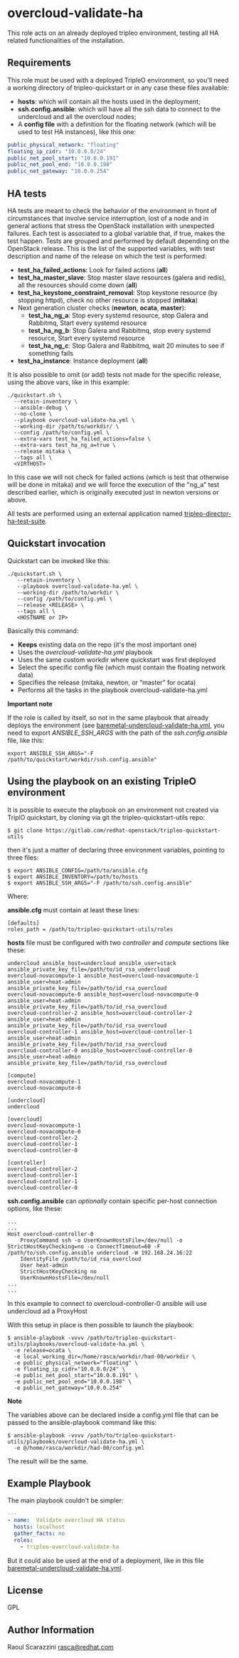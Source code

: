overcloud-validate-ha
=====================

This role acts on an already deployed tripleo environment, testing all HA
related functionalities of the installation.

Requirements
------------

This role must be used with a deployed TripleO environment, so you'll need a
working directory of tripleo-quickstart or in any case these files available:

- **hosts**: which will contain all the hosts used in the deployment;
- **ssh.config.ansible**: which will have all the ssh data to connect to the
undercloud and all the overcloud nodes;
- A **config file** with a definition for the floating network (which will be
used to test HA instances), like this one:

```yaml
public_physical_network: "floating"
floating_ip_cidr: "10.0.0.0/24"
public_net_pool_start: "10.0.0.191"
public_net_pool_end: "10.0.0.198"
public_net_gateway: "10.0.0.254"
```

HA tests
--------

HA tests are meant to check the behavior of the environment in front of
circumstances that involve service interruption, lost of a node and in general
actions that stress the OpenStack installation with unexpected failures.
Each test is associated to a global variable that, if true, makes the test
happen.
Tests are grouped and performed by default depending on the OpenStack release.
This is the list of the supported variables, with test description and name of
the release on which the test is performed:

- **test_ha_failed_actions**: Look for failed actions (**all**)
- **test_ha_master_slave**: Stop master slave resources (galera and redis), all
the resources should come down (**all**)
- **test_ha_keystone_constraint_removal**: Stop keystone resource (by stopping
httpd), check no other resource is stopped (**mitaka**)
- Next generation cluster checks (**newton**, **ocata**, **master**):
  - **test_ha_ng_a**: Stop every systemd resource, stop Galera and Rabbitmq,
Start every systemd resource
  - **test_ha_ng_b**: Stop Galera and Rabbitmq, stop every systemd resource,
Start every systemd resource
  - **test_ha_ng_c**: Stop Galera and Rabbitmq, wait 20 minutes to see if
something fails
- **test_ha_instance**: Instance deployment (**all**)

It is also possible to omit (or add) tests not made for the specific release,
using the above vars, like in this example:

```console
./quickstart.sh \
  --retain-inventory \
  --ansible-debug \
  --no-clone \
  --playbook overcloud-validate-ha.yml \
  --working-dir /path/to/workdir/ \
  --config /path/to/config.yml \
  --extra-vars test_ha_failed_actions=false \
  --extra-vars test_ha_ng_a=true \
  --release mitaka \
  --tags all \
  <VIRTHOST>
```

In this case we will not check for failed actions (which is test that otherwise
will be done in mitaka) and we will force the execution of the "ng_a" test
described earlier, which is originally executed just in newton versions or
above.

All tests are performed using an external application named
[tripleo-director-ha-test-suite](https://github.com/rscarazz/tripleo-director-ha-test-suite).

Quickstart invocation
---------------------

Quickstart can be invoked like this:

```console
./quickstart.sh \
   --retain-inventory \
   --playbook overcloud-validate-ha.yml \
   --working-dir /path/to/workdir \
   --config /path/to/config.yml \
   --release <RELEASE> \
   --tags all \
   <HOSTNAME or IP>
```

Basically this command:

- **Keeps** existing data on the repo (it's the most important one)
- Uses the *overcloud-validate-ha.yml* playbook
- Uses the same custom workdir where quickstart was first deployed
- Select the specific config file (which must contain the floating network data)
- Specifies the release (mitaka, newton, or “master” for ocata)
- Performs all the tasks in the playbook overcloud-validate-ha.yml

**Important note**

If the role is called by itself, so not in the same playbook that already
deploys the environment (see
[baremetal-undercloud-validate-ha.yml](https://github.com/openstack/tripleo-quickstart-extras/blob/master/playbooks/baremetal-undercloud-validate-ha.yml),
you need to export *ANSIBLE_SSH_ARGS* with the path of the *ssh.config.ansible*
file, like this:

```console
export ANSIBLE_SSH_ARGS="-F /path/to/quickstart/workdir/ssh.config.ansible"
```

Using the playbook on an existing TripleO environment
-----------------------------------------------------

It is possible to execute the playbook on an environment not created via TriplO
quickstart, by cloning via git the tripleo-quickstart-utils repo:

```console
$ git clone https://gitlab.com/redhat-openstack/tripleo-quickstart-utils
```

then it's just a matter of declaring three environment variables, pointing to
three files:

```console
$ export ANSIBLE_CONFIG=/path/to/ansible.cfg
$ export ANSIBLE_INVENTORY=/path/to/hosts
$ export ANSIBLE_SSH_ARGS="-F /path/to/ssh.config.ansible"
```

Where:

**ansible.cfg** must contain at least these lines:

```console
[defaults]
roles_path = /path/to/tripleo-quickstart-utils/roles
```

**hosts** file must be configured with two *controller* and *compute* sections
like these:

```console
undercloud ansible_host=undercloud ansible_user=stack ansible_private_key_file=/path/to/id_rsa_undercloud
overcloud-novacompute-1 ansible_host=overcloud-novacompute-1 ansible_user=heat-admin ansible_private_key_file=/path/to/id_rsa_overcloud
overcloud-novacompute-0 ansible_host=overcloud-novacompute-0 ansible_user=heat-admin ansible_private_key_file=/path/to/id_rsa_overcloud
overcloud-controller-2 ansible_host=overcloud-controller-2 ansible_user=heat-admin ansible_private_key_file=/path/to/id_rsa_overcloud
overcloud-controller-1 ansible_host=overcloud-controller-1 ansible_user=heat-admin ansible_private_key_file=/path/to/id_rsa_overcloud
overcloud-controller-0 ansible_host=overcloud-controller-0 ansible_user=heat-admin ansible_private_key_file=/path/to/id_rsa_overcloud

[compute]
overcloud-novacompute-1
overcloud-novacompute-0

[undercloud]
undercloud

[overcloud]
overcloud-novacompute-1
overcloud-novacompute-0
overcloud-controller-2
overcloud-controller-1
overcloud-controller-0

[controller]
overcloud-controller-2
overcloud-controller-1
overcloud-controller-1
overcloud-controller-0
```

**ssh.config.ansible** can *optionally* contain specific per-host connection
options, like these:

```console
...
...
Host overcloud-controller-0
    ProxyCommand ssh -o UserKnownHostsFile=/dev/null -o StrictHostKeyChecking=no -o ConnectTimeout=60 -F /path/to/ssh.config.ansible undercloud -W 192.168.24.16:22
    IdentityFile /path/to/id_rsa_overcloud
    User heat-admin
    StrictHostKeyChecking no
    UserKnownHostsFile=/dev/null
...
...
```

In this example to connect to overcloud-controller-0 ansible will use
undercloud ad a ProxyHost

With this setup in place is then possible to launch the playbook:

```console
$ ansible-playbook -vvvv /path/to/tripleo-quickstart-utils/playbooks/overcloud-validate-ha.yml \
  -e release=ocata \
  -e local_working_dir=/home/rasca/workdir/had-00/workdir \
  -e public_physical_network="floating" \
  -e floating_ip_cidr="10.0.0.0/24" \
  -e public_net_pool_start="10.0.0.191" \
  -e public_net_pool_end="10.0.0.198" \
  -e public_net_gateway="10.0.0.254"
```

**Note**

The variables above can be declared inside a config.yml file that can be passed
to the ansible-playbook command like this:

```console
$ ansible-playbook -vvvv /path/to/tripleo-quickstart-utils/playbooks/overcloud-validate-ha.yml \
  -e @/home/rasca/workdir/had-00/config.yml
```

The result will be the same.

Example Playbook
----------------

The main playbook couldn't be simpler:

```yaml
---
- name:  Validate overcloud HA status
  hosts: localhost
  gather_facts: no
  roles:
    - tripleo-overcloud-validate-ha
```

But it could also be used at the end of a deployment, like in this file
[baremetal-undercloud-validate-ha.yml](https://github.com/openstack/tripleo-quickstart-extras/blob/master/playbooks/baremetal-undercloud-validate-ha.yml).

License
-------

GPL

Author Information
------------------

Raoul Scarazzini <rasca@redhat.com>
